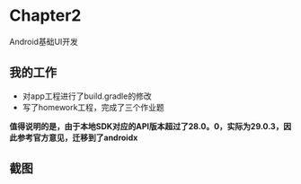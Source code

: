 # Chapter2
Android基础UI开发
## 我的工作
- 对app工程进行了build.gradle的修改
- 写了homework工程，完成了三个作业题

**值得说明的是，由于本地SDK对应的API版本超过了28.0。0，实际为29.0.3，因此参考官方意见，迁移到了androidx**

## 截图